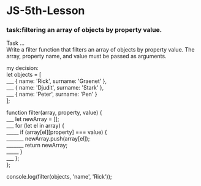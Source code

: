 # JS-5th-Lesson
### task:filtering an array of objects by property value.
Task ...    
Write a filter function that filters an array of objects by property value. The array, property name, and value must be passed as arguments.  

my decision:  
let objects = [  
___  { name: 'Rick', surname: 'Graenet' },  
___  { name: 'Djudit', surname: 'Stark' },  
___  { name: 'Peter', surname: 'Pen' }  
];  

function filter(array, property, value) {  
___  let newArray = [];  
___  for (let el in array) {  
_____  if (array[el][property] === value) {  
_______  newArray.push(array[el]);  
_______  return newArray;  
_____  }  
___  };  
};  

console.log(filter(objects, 'name', 'Rick'));  